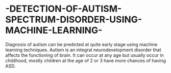 # -DETECTION-OF-AUTISM-SPECTRUM-DISORDER-USING-MACHINE-LEARNING-
Diagnosis of autism can be predicted at quite early stage using machine learning techniques. Autism is an integral neurodevelopment disorder that affects the functioning of brain. It can occur at any age but usually occur in childhood, mostly children at the age of 2 or 3 have more chances of having ASD. 

